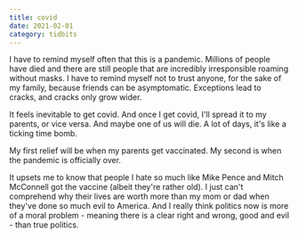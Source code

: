 ```yaml
---
title: covid
date: 2021-02-01
category: tidbits
---
```


I have to remind myself often that this is a pandemic. Millions of people have died and there are still people that are incredibly irresponsible roaming without masks. I have to remind myself not to trust anyone, for the sake of my family, because friends can be asymptomatic. Exceptions lead to cracks, and cracks only grow wider. 

It feels inevitable to get covid. And once I get covid, I'll spread it to my parents, or vice versa. And maybe one of us will die. A lot of days, it's like a ticking time bomb. 

My first relief will be when my parents get vaccinated. My second is when the pandemic is officially over. 

It upsets me to know that people I hate so much like Mike Pence and Mitch McConnell got the vaccine (albeit they're rather old). I just can't comprehend why their lives are worth more than my mom or dad when they've done so much evil to America. And I really think politics now is more of a moral problem - meaning there is a clear right and wrong, good and evil - than true politics. 